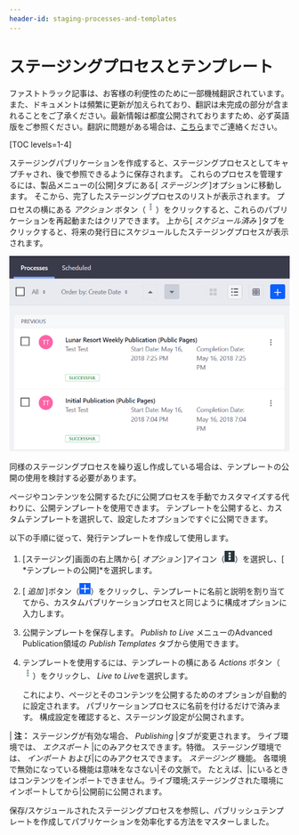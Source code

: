 ```yaml
---
header-id: staging-processes-and-templates
---
```


# ステージングプロセスとテンプレート

<p class="alert alert-info"><span class="wysiwyg-color-blue120">ファストトラック記事は、お客様の利便性のために一部機械翻訳されています。また、ドキュメントは頻繁に更新が加えられており、翻訳は未完成の部分が含まれることをご了承ください。最新情報は都度公開されておりますため、必ず英語版をご参照ください。翻訳に問題がある場合は、<a href="mailto:support-content-jp@liferay.com">こちら</a>までご連絡ください。</span></p>

[TOC levels=1-4]

ステージングパブリケーションを作成すると、ステージングプロセスとしてキャプチャされ、後で参照できるように保存されます。 これらのプロセスを管理するには、製品メニューの[公開]タブにある[ *ステージング* ]オプションに移動します。 そこから、完了したステージングプロセスのリストが表示されます。 プロセスの横にある *アクション* ボタン（![Options](../../../../images/icon-actions.png)）をクリックすると、これらのパブリケーションを再起動またはクリアできます。 上から[ *スケジュール済み* ]タブをクリックすると、将来の発行日にスケジュールしたステージングプロセスが表示されます。

![図1：ステージングプロセスはいつでも表示できます。](../../../../images/staging-processes.png)

同様のステージングプロセスを繰り返し作成している場合は、テンプレートの公開の使用を検討する必要があります。

ページやコンテンツを公開するたびに公開プロセスを手動でカスタマイズする代わりに、公開テンプレートを使用できます。 テンプレートを公開すると、カスタムテンプレートを選択して、設定したオプションですぐに公開できます。

以下の手順に従って、発行テンプレートを作成して使用します。

1.  [ステージング]画面の右上隅から[ *オプション* ]アイコン（![Options](../../../../images/icon-options.png)）を選択し、[ *テンプレートの公開]*を選択します。

2.  [ *追加* ]ボタン（![Add Publish Template](../../../../images/icon-add.png)）をクリックし、テンプレートに名前と説明を割り当ててから、カスタムパブリケーションプロセスと同じように構成オプションに入力します。

3.  公開テンプレートを保存します。 *Publish to Live* メニューのAdvanced Publication領域の *Publish Templates* タブから使用できます。

4.  テンプレートを使用するには、テンプレートの横にある *Actions* ボタン（![Actions](../../../../images/icon-actions.png)）をクリックし、 *Live to Live*を選択します。

    これにより、ページとそのコンテンツを公開するためのオプションが自動的に設定されます。 パブリケーションプロセスに名前を付けるだけで済みます。 構成設定を確認すると、ステージング設定が公開されます。

| **注：** ステージングが有効な場合、 *Publishing* |タブが変更されます。 ライブ環境では、 *エクスポート* |にのみアクセスできます。特徴。 ステージング環境では、 *インポート* および|にのみアクセスできます。 *ステージング* 機能。 各環境で無効になっている機能は意味をなさない|その文脈で。 たとえば、|にいるときはコンテンツをインポートできません。ライブ環境;ステージングされた環境にインポートしてから|公開前に公開されます。

保存/スケジュールされたステージングプロセスを参照し、パブリッシュテンプレートを作成してパブリケーションを効率化する方法をマスターしました。
